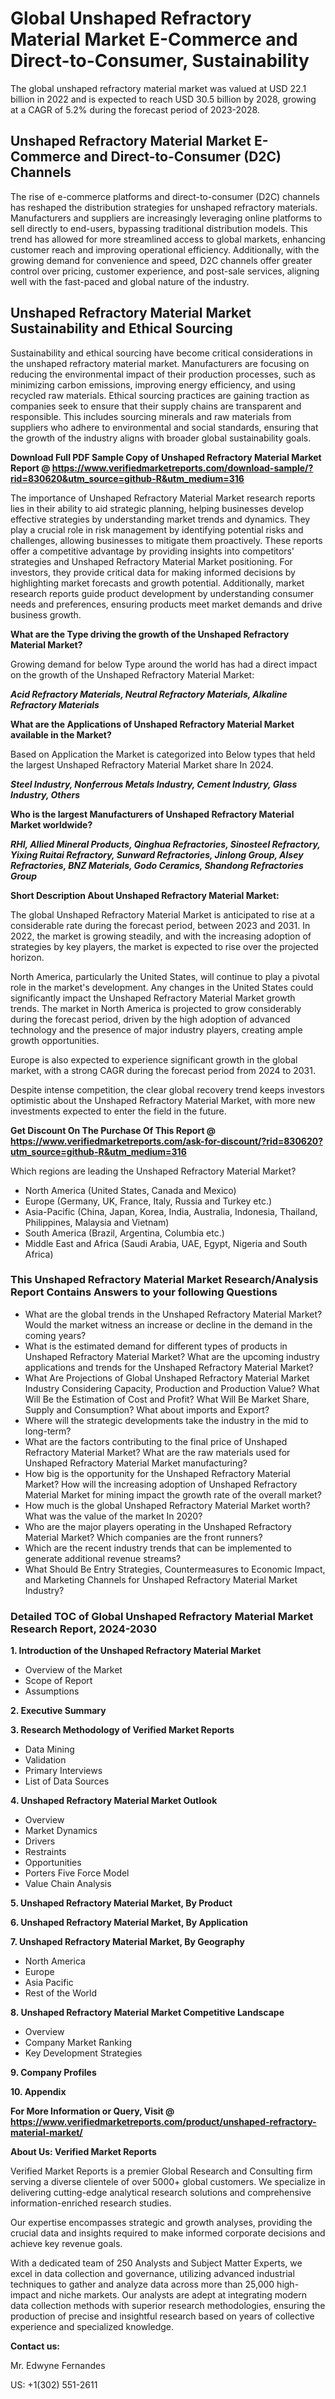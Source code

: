 <h1>Global Unshaped Refractory Material Market E-Commerce and Direct-to-Consumer, Sustainability</h1><p class=""><p>The global unshaped refractory material market was valued at USD 22.1 billion in 2022 and is expected to reach USD 30.5 billion by 2028, growing at a CAGR of 5.2% during the forecast period of 2023-2028.</p><h2>Unshaped Refractory Material Market E-Commerce and Direct-to-Consumer (D2C) Channels</h2><p>The rise of e-commerce platforms and direct-to-consumer (D2C) channels has reshaped the distribution strategies for unshaped refractory materials. Manufacturers and suppliers are increasingly leveraging online platforms to sell directly to end-users, bypassing traditional distribution models. This trend has allowed for more streamlined access to global markets, enhancing customer reach and improving operational efficiency. Additionally, with the growing demand for convenience and speed, D2C channels offer greater control over pricing, customer experience, and post-sale services, aligning well with the fast-paced and global nature of the industry.</p><h2>Unshaped Refractory Material Market Sustainability and Ethical Sourcing</h2><p>Sustainability and ethical sourcing have become critical considerations in the unshaped refractory material market. Manufacturers are focusing on reducing the environmental impact of their production processes, such as minimizing carbon emissions, improving energy efficiency, and using recycled raw materials. Ethical sourcing practices are gaining traction as companies seek to ensure that their supply chains are transparent and responsible. This includes sourcing minerals and raw materials from suppliers who adhere to environmental and social standards, ensuring that the growth of the industry aligns with broader global sustainability goals.</p></p><p class=""><strong>Download Full PDF Sample Copy of Unshaped Refractory Material Market Report @ <a href="https://www.verifiedmarketreports.com/download-sample/?rid=830620&utm_source=github-R&utm_medium=316" target="_blank">https://www.verifiedmarketreports.com/download-sample/?rid=830620&utm_source=github-R&utm_medium=316</a></strong></p><p>The importance of&nbsp;Unshaped Refractory Material Market research reports lies in their ability to aid strategic planning, helping businesses develop effective strategies by understanding market trends and dynamics. They play a crucial role in risk management by identifying potential risks and challenges, allowing businesses to mitigate them proactively. These reports offer a competitive advantage by providing insights into competitors' strategies and Unshaped Refractory Material Market positioning. For investors, they provide critical data for making informed decisions by highlighting market forecasts and growth potential. Additionally, market research reports guide product development by understanding consumer needs and preferences, ensuring products meet market demands and drive business growth.</p><p><strong>What are the&nbsp;Type driving the growth of the Unshaped Refractory Material Market?</strong></p><p id="" class="">Growing demand for below Type around the world has had a direct impact on the growth of the Unshaped Refractory Material Market:</p><p class=""><em><strong>Acid Refractory Materials, Neutral Refractory Materials, Alkaline Refractory Materials</strong></em></p><p class=""><strong>What are the&nbsp;Applications&nbsp;of Unshaped Refractory Material Market available in the Market?</strong></p><p id="" class="">Based on Application the Market is categorized into Below types that held the largest Unshaped Refractory Material Market share In 2024.</p><p class=""><em><strong>Steel Industry, Nonferrous Metals Industry, Cement Industry, Glass Industry, Others</strong></em></p><p class=""><strong>Who is the largest Manufacturers of Unshaped Refractory Material Market worldwide?</strong></p><p><em><strong>RHI, Allied Mineral Products, Qinghua Refractories, Sinosteel Refractory, Yixing Ruitai Refractory, Sunward Refractories, Jinlong Group, Alsey Refractories, BNZ Materials, Godo Ceramics, Shandong Refractories Group</strong></em></p><p id="" class=""><strong>Short Description About Unshaped Refractory Material Market:</strong></p><p>The global Unshaped Refractory Material Market is anticipated to rise at a considerable rate during the forecast period, between 2023 and 2031. In 2022, the market is growing steadily, and with the increasing adoption of strategies by key players, the market is expected to rise over the projected horizon.</p><p>North America, particularly the United States, will continue to play a pivotal role in the market's development. Any changes in the United States could significantly impact the Unshaped Refractory Material Market growth trends. The market in North America is projected to grow considerably during the forecast period, driven by the high adoption of advanced technology and the presence of major industry players, creating ample growth opportunities.</p><p>Europe is also expected to experience significant growth in the global market, with a strong CAGR during the forecast period from 2024 to 2031.</p><p>Despite intense competition, the clear global recovery trend keeps investors optimistic about the Unshaped Refractory Material Market, with more new investments expected to enter the field in the future.</p><p id="" class=""><strong>Get Discount On The Purchase Of This Report @ <a href="https://www.verifiedmarketreports.com/ask-for-discount/?rid=830620?utm_source=github-R&utm_medium=316" target="_blank">https://www.verifiedmarketreports.com/ask-for-discount/?rid=830620?utm_source=github-R&utm_medium=316</a></strong></p><p class="">Which regions are leading the Unshaped Refractory Material Market?</p><ul><li>North America (United States, Canada and Mexico)</li><li>Europe (Germany, UK, France, Italy, Russia and Turkey etc.)</li><li>Asia-Pacific (China, Japan, Korea, India, Australia, Indonesia, Thailand, Philippines, Malaysia and Vietnam)</li><li>South America (Brazil, Argentina, Columbia etc.)</li><li>Middle East and Africa (Saudi Arabia, UAE, Egypt, Nigeria and South Africa)</li></ul><h3 id="" class="">This Unshaped Refractory Material Market Research/Analysis Report Contains Answers to your following Questions</h3><ul><li>What are the global trends in the Unshaped Refractory Material Market? Would the market witness an increase or decline in the demand in the coming years?</li><li>What is the estimated demand for different types of products in Unshaped Refractory Material Market? What are the upcoming industry applications and trends for the Unshaped Refractory Material Market?</li><li>What Are Projections of Global Unshaped Refractory Material Market Industry Considering Capacity, Production and Production Value? What Will Be the Estimation of Cost and Profit? What Will Be Market Share, Supply and Consumption? What about imports and Export?</li><li>Where will the strategic developments take the industry in the mid to long-term?</li><li>What are the factors contributing to the final price of Unshaped Refractory Material Market? What are the raw materials used for Unshaped Refractory Material Market manufacturing?</li><li>How big is the opportunity for the Unshaped Refractory Material Market? How will the increasing adoption of Unshaped Refractory Material Market for mining impact the growth rate of the overall market?</li><li>How much is the global Unshaped Refractory Material Market worth? What was the value of the market In 2020?</li><li>Who are the major players operating in the Unshaped Refractory Material Market? Which companies are the front runners?</li><li>Which are the recent industry trends that can be implemented to generate additional revenue streams?</li><li>What Should Be Entry Strategies, Countermeasures to Economic Impact, and Marketing Channels for Unshaped Refractory Material Market Industry?</li></ul><h3 id="" class="">Detailed TOC of Global Unshaped Refractory Material Market Research Report, 2024-2030</h3><p id="" class=""><strong>1. Introduction of the Unshaped Refractory Material Market</strong></p><ul><li>Overview of the Market</li><li>Scope of Report</li><li>Assumptions</li></ul><p id="" class=""><strong>2. Executive Summary</strong></p><p id="" class=""><strong>3. Research Methodology of Verified Market Reports</strong></p><ul><li>Data Mining</li><li>Validation</li><li>Primary Interviews</li><li>List of Data Sources</li></ul><p id="" class=""><strong>4. Unshaped Refractory Material Market Outlook</strong></p><ul><li>Overview</li><li>Market Dynamics</li><li>Drivers</li><li>Restraints</li><li>Opportunities</li><li>Porters Five Force Model</li><li>Value Chain Analysis</li></ul><p id="" class=""><strong>5. Unshaped Refractory Material Market, By Product</strong></p><p id="" class=""><strong>6. Unshaped Refractory Material Market, By Application</strong></p><p id="" class=""><strong>7. Unshaped Refractory Material Market, By Geography</strong></p><ul><li>North America</li><li>Europe</li><li>Asia Pacific</li><li>Rest of the World</li></ul><p id="" class=""><strong>8. Unshaped Refractory Material Market Competitive Landscape</strong></p><ul><li>Overview</li><li>Company Market Ranking</li><li>Key Development Strategies</li></ul><p id="" class=""><strong>9. Company Profiles</strong></p><p id="" class=""><strong>10. Appendix</strong></p><p id="" class=""><strong>For More Information or Query, Visit @ <a href="https://www.verifiedmarketreports.com/product/unshaped-refractory-material-market/" target="_blank">https://www.verifiedmarketreports.com/product/unshaped-refractory-material-market/</a></strong></p><p id="" class=""><strong>About Us: Verified Market Reports</strong></p><p id="" class="">Verified Market Reports is a premier Global Research and Consulting firm serving a diverse clientele of over 5000+ global customers. We specialize in delivering cutting-edge analytical research solutions and comprehensive information-enriched research studies.</p><p id="" class="">Our expertise encompasses strategic and growth analyses, providing the crucial data and insights required to make informed corporate decisions and achieve key revenue goals.</p><p id="" class="">With a dedicated team of 250 Analysts and Subject Matter Experts, we excel in data collection and governance, utilizing advanced industrial techniques to gather and analyze data across more than 25,000 high-impact and niche markets. Our analysts are adept at integrating modern data collection methods with superior research methodologies, ensuring the production of precise and insightful research based on years of collective experience and specialized knowledge.</p><p id="" class=""><strong>Contact us:</strong></p><p id="" class="">Mr. Edwyne Fernandes</p><p id="" class="">US: +1(302) 551-2611</p>